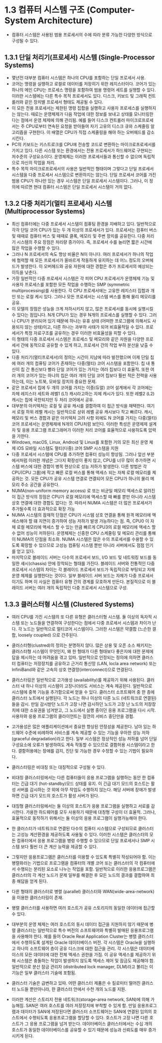 # 1.3 컴퓨터 시스템 구조 (Computer-System Architecture)
- 컴퓨터 시스템은 사용된 범용 프로세서의 수에 따라 분류 가능한 다양한 방식으로 구성될 수 있다.

## 1.3.1 단일 처리기(프로세서) 시스템 (Single-Processor Systems)
- 몇년전 대부분 컴퓨터 시스템은 하나의 CPU를 포함하는 단일 프로세서 사용. 
- 코어는 명령을 실행하고 로컬로 데이터를 저장히기 위한 레지스터이다. 코어가 있는 하나의 메인 CPU는 프로세스 명령을 포함하여 범용 명령어
세트를 실행할 수 있다. 이러한 시스템에는 다른 특수 목적 프로세서도 있다. 디스크, 키보드 및 그래픽 컨트롤러와 같은 장치별 프로세서
형태도 제공될 수 있다.
- 이 모든 전용 프로세서는 제한된 명령 집합을 실행하고 사용자 프로세스를 실행하지는 않는다. 때로는 운영체제가 다음 작업에 대한 정보를 보내고
상태를 모니터링한다는 점에서 운영 체제에 의해 관리됨. 예를 들어 디스크 컨트롤러 마이크로프로세서는 주 CPU로부터 연속된 요청을 받아들여
자기 고유의 디스크 큐와 스케줄링 알고리즘을 구현한다. 이 배열은 CPU가 직접 스케줄링을 해야 하는 오버헤드를 감소시킨다. 
- PC의 키보드는 키스트로크를 CPU에 전송할 코드로 변환하는 마이크로프로세서를 가지고 있다. 다른 시스템 또는 환경에서는 전용 프로세서가
하드웨어로 구현되는 저수준의 구성요소이다. 운영체제는 이러한 프로세서들과 통신할 수 없으며 독립적으로 자신의 작업을 처리. 
- 특수 목적 마이크로프로세서의 사용은 일반적인 형태이며 그렇다고 단일 프로세서 시스템을 다중 프로세서 시스템으로 변환하지는 않는다.
단일 프로세서 코어를 가진 범용 CPU가 하나만 있는 경우 시스템은 단일 프로세서 시스템이다. 그러나, 이 정의에 따르면 현대 컴퓨터 시스템은
단일 프로세서 시스템이 거의 없다.

## 1.3.2 다중 처리기(멀티 프로세서) 시스템 (Multiprocessor Systems)
- 최신 컴퓨터에는 다중 프로세서 시스템이 컴퓨팅 환경을 지배하고 있다. 일반적으로 각각 단일 코어 CPU가 있는 두 개 이상의 프로세서가
있다. 프로세서는 컴퓨터 버스 및 때때로 컴퓨터 버스 및 때때로 클록, 메모리 및 주변 장치를 공유한다. 다중 처리기 시스템의 주요 장점은 
처리량 증가이다. 즉, 프로세서 수를 늘리면 짧은 시간에 많은 작업을 수행할 수 있다. 
- 그러나 N 프로세서의 속도 향상 비율은 N이 아니다. 여러 프로세서가 하나의 작업에 협력할 때 모든 프로세서가 올바르게 작동하게 유지하는 
데 어느 정도의 오버헤드가 발생한다. 이 오버헤드와 공유 자원에 대한 경합은 추가 프로세서의 예상되는 이득을 낮춘다.
- 가장 일반적인 다중 프로세서 시스템은 각 피어 CPU 프로세서가 운영체제 기능 및 사용자 프로세스를 포함한 모든 작업을 수행하는
SMP (symmetric multiprocessing)를 사용한다. 각 CPU 프로세서에는 고유한 레지스터 집합과 개인 또는 로컬 케시 있다.
그러나 모든 프로세서는 시스템 버스를 통해 물리 메모리를 공유.
- 이 모델의 장점은 성능을 크게 저하시키지 않고, 많은 프로세서를 동시에 실행시킬 수 있다는 점입니다. N개 CPU가 있는 경우 N개의
프로세스를 실행할 수 있다. 그러나 CPU가 분리되어 있기 때문에 하나는 유휴 상태 (어떠한 프로그램에 의해서도 사용되지 않는 상태)이고, 
다른 하나는 과부하 사태가 되어 비효율적일 수 있다. 프로세서가 특정 자료구조를 공유하는 경우 이러한 비효율성을 피할 수 있다.
- 이 형태의 다중 프로세서 시스템은 프로세스 및 메모리와 같은 자원을 다양한 프로세서 간에 동적으로 공유할 수 있게 하고,
프로세서 간의 작업 부하 분산을 낮출 수 있다.
- 다중 처리기(멀티프로세서)의 정의는 시간이 지남에 따라 발전했으며 이제 단일 칩에 여러 개의 컴퓨팅 코어가 존재하는 
다중(멀티) 코어 시스템을 포함한다. 칩 내 통신이 칩 간 통신보다 빨라 단일 코어가 있는 가지는 여러 칩보다 더 효율적.
또한 여러 개의 코어가 있는 하나의 칩은 여러 개의 단일 코어 칩보다 훨씬 적은 전력을 사용하는데, 이는 노트북, 모바일 장치의 중요한 문제.
- 같은 프로세서 칩에 두 개의 코어를 가지는 이중(듀얼) 코어 설계에서 각 코어에는 자체 레지스터 세트와 레벨1 (L1) 캐시라고하는 자체
캐시가 있다. 또한 레벨2 (L2)캐시는 칩에 국한되지만 두 처리 코어에서 공유.
- 대부분의 아키텍처는 로컬 및 공유 캐시를 결합하여 이 접근 방식을 채택한다. 여기서 로컬 하위 레벨 캐시는 일반적으로 상위 레벨 공유 캐시보다
작고 빠르다. 캐시, 메모리 및 버스 경합과 같은 아키텍처 고려 사항 외에도 N 코어를 가지는 다중(멀티) 코어 프로세서는 운영체제에 N개의
CPU처럼 보인다. 이러한 특성은 운영체제 설계자 및 응용 프로그램 프로그래머가 이러한 처리 코어를 효율적으로 사용하도록 압력을 가한다.
- Windows, macOS, Linux, Android 및 Linux를 포함한 거의 모든 최신 운영 체제 iOS 모바일 시스템도 멀티(다중) 코어 SMP 시스템을 지원
- 다중 프로세서 시스템에 CPU를 추가하면 컴퓨터 성능이 향상됨. 그러나 앞선 부분에서처럼 이러한 개념은 그다지 확장성이 좋지 않고, CPU를
너무 많이 추가하면 시스템 버스에 대한 경합이 병목 현상으로 성능 저하가 발생한다. 다른 방법은 각 CPU(CPU 그룹)에 작고 빠른 로컬 버스를 통해
액세스 되는 자체 로컬 메모리를 제공하는 것. 모든 CPU가 공유 시스템 연결로 연결되어 모든 CPU가 하나의 물리 메모리 주소 공간을 공유한다.
- NUMA(non-uniform memory access) 로 또는 비균일 메모리 액세스로 알려진 이 접근 방식의 장점은 CPU가 로컬 메모리에 액세스할 때
빠를 뿐만 아니라 시스템 상호 연결에 대한 경합도 없다는 것. 따라서 NUMA 시스템은 더 많은 프로세서가 추가될수록 더 효과적으로 확장 가능
- NUMA 시스템의 잠재적 단점은 CPU가 시스템 상호 연결을 통해 원격 메모리에 액세스해야 할 떄 지연이 증가하여 성능 저하가 발생 가능하다는 점.
즉, CPU0 이 자체 로컬 메모리에 액세스 할 수 있는 만큼 빠르게 CPU3의 로컬 메모리에 액세스 할 수 없어 성능이 저하된다. 
운영체제는 신중한 CPU 스케줄링 및 메모리 관리를 통해 이 NUMA의 단점을 최소화. NUMA 시스템은 많은 수의 프로세서를 수용할 수 있도록 확장할
수 있으므로 고성능 컴퓨팅 시스템 뿐만 아니라 서버에서도 점점 인기를 얻고 있다.
- 마지막으로 블레이드 서버는 다수의 프로세서 보드, I/O 보드 및 네트워킹 보드를 동일한 섀시(chassis) 안에 장착되는 형태를 가진다.
블레이드 서버와 전통적인 다중 프로세서 시스템의 차이는 각 블레이드 프로세서 보드가 독립적으로 부팅되고 자체 운영 체제를 실행한다는 것이다.
일부 블레이드 서버 보드는 자체가 다중 프로세서 이기도 하며 이 사실은 컴퓨터 유형 간의 경계를 모호하게 만든다. 본질적으로 이 블레이드 서버는
여러 개의 독립적인 다중 프로세서 시스템으로 구성.

## 1.3.3 클러스터형 시스템 (Clustered Systems)
- 여러 CPU를 가진 시스템의 또 다른 유형은 클러스터형 시스템. 둘 이상의 독자적 시스템 또는 노드들을 연결하여 구성한다는 점에서 다중 프로세서
시스템과 차이가 난다. 각 노드는 일반적으로 멀티코어 시스템이다. 그러한 시스템은 약결합 (느슨한 결합, loosely coupled) 으로 간주된다.
- 클러스터형(clustred)의 정의는 분명하지 않다. 많은 상용 및 오픈 소스 패키지는 클러스터형 시스템이 무엇인지, 왜 한 형태가 다른
형태보다 좋은지에 대한 문제에 답을 제시하는 데 어려움을 겪고 있따. 일반적으로 인정되는 정의에 의하면 클러스터 컴퓨터는 저장장치를 공유하고
근거리 통신망 (LAN, locla area network) 또는 InfiniBand와 같은 고속의 상호 연결망(interconnect)으로 연결된다.
- 클러스터링은 일반적으로 고가용성 (availability)를 제공하기 위해 사용된다. 클러스터 내 하나 이상의 시스템이 고장나더라도 서비스는
계속 제공된다. 일반적으로 시스템에 중복 기능을 추가함으로써 얻을 수 있다. 클러스터 소프트웨어 중 한 층에 클러스터 노트에서 실행된다.
각 노드는 하나 이상의 다른 노드 (네트워크로 연결된)들을 감시. 만일 감시받던 노드가 고장 나면 감시하던 노드가 고장 난 노드의 저장장치에 대한
소유권을 넘겨받고, 그 노드에서 실행 중이던 응용 프로그램을 다시 시작. 사용자와 응용 프로그램의 클라이언트는 잠깐의 서비스 중단만을 경험.

- 고가용성은 많은 애플리케이션에서 중요한 향상된 안정성을 제공한다. 남아 있는 하드웨어 수준에 비례하여 서비스를 계속 제공할 수 있는 기능을
우아한 성능 저하(graceful degradation)라고 한다. 일부 시스템은 정상적인 성능 저하를 넘어 단일 구성요소에 오류가 발생하여도 계속
작동할 수 있으므로 결함허용 시스템이라고 한다. 결함허용에는 장애를 감지, 진단 및 가능한 경우 수정할 수 있는 기법이 필요하다.
- 클러스터링은 비대칭 또는 대칭적으로 구성될 수 있다. 
- 비대칭 클러스터링에서는 다른 컴퓨터들이 응용 프로그램을 실행하는 동안 한 컴퓨터는 긴급 대기 (hot-standby)모드 상태를 유지. 이
긴급 대기 모드의 호스트는 활성 서버를 감시하는 것 외에 아무 작업도 수행하지 않는다. 해당 서버에 장애가 발생하면 긴급 대기 모드의 호스트가 
활성 서버가 된다.
- 대칭형 클러스터링에서는 둘 이상의 호스트가 응용 프로그램을 실행하고 서로를 감시한다. 가용한 하드웨어를 모두 사용하기 때문에 대칭형 구성이
더 효율적. 그러나, 효율적으로 동작하기 위해서는 둘 이상의 응용 프로그램이 실행가능해야 한다.
- 한 클러스터가 네트워크로 연결된 다수의 컴퓨터 시스템으로 구성되므로 클러스터는 고성능 계산환경을 제공하도록 사용될 수 있다. 이러한
시스템은 클러스터의 모든 컴퓨터에서 응용 프로그램을 병령 수행할 수 있으므로 단일 프로세서나 SMP 시스템 보다 훨씬 더 큰 계산 능력을 
제공할 수 있다. 
- 그렇지만 응용프로그램은 클러스터를 이용할 수 있도록 특별히 작성되어야 함. 이는 병렬화라는 기법으로 프로그램을 컴퓨터의 
개별 코어 또는 클러스터의 각 컴퓨터에서 수행되는 분리된 요소로 나누는 작업을 포함. 일반적으로 이러한 응용프로그램은 클러스터의 각 계산 
노드가 문제 일부를 해결한 후 모든 노드의 결과를 결합하여 최종 해답을 얻게 된다.
- 다른 형태의 클러스터로 병렬 (parallel) 클러스터와 WAN(wide-area-network)을 이용한 클러스터링이 존재. 
- 병렬 클러스터를 사용하면 여러 호스트가 공유 스토리지의 동일한 데이터에 접근할 수 있다.
- 대부분의 운영 체제는 여러 호스트의 동시 데이터 접근을 지원하지 않기 때문에 병렬 클러스터는 일반적으로 특수 버전의 소프트웨어와 특별히 발매된
응용프로그램을 사용해야 한다. 예를 들어 Oracle Real Application Cluster는 병렬 클러스터에서 수행하도록 설계된 Oracle 데이터베이스
버전. 각 시스템은 Oracle을 실행하고 하나의 소프트웨어 층이 공유 디스크에 대한 접근을 관리. 각 시스템은 데이터베이스의 모든 데이터에 대한
전체 액세스 권한을 가짐. 이 공유 액세스를 제공하기 위해 시스템은 충돌하는 작업이 발생하지 않도록 액세스 제어 및 잠금도 제공해야 함.
일반적으로 분산 잠금 관리자 (distributed lock manager, DLM)라고 불리는 이 기능은 일부 클러스터 기술에 포함됨.
- 클러스터 기술은 급변하고 있따. 어떤 클러스터 제품은 수 킬로미터 떨어진 클러스터 노드들 뿐만아니라, 한 클러스터 안에서 수천 개의 노드를 지원.
- 이러한 계산은 스토리지 전용 네트워크(storage-area network, SAN)에 의해 가능해짐. SAN은 여러 호스트를 여러 저장장치에 부착할 수
있게 함. 만일 응용프로그램과 데이터가 SAN에 저장된다면 클러스터 소프트웨어는 SAN에 연결된 임의의 호스트에서 수행되도록 응용프로그램을
할당할 수 있다. 호스트가 고장 나면 다른 호스트가 그 응용 프로그램을 넘겨 받는다. 데이터베이스 클러스터에서는 수십 개의 호스트가 동일한 
데이터베이스를 공유할 수 있기 때문에 성능과 신뢰도를 매우 증가시키게 된다.

